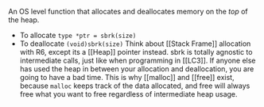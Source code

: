 An OS level function that allocates and deallocates memory on the *top* of the heap. 
* To allocate `type *ptr = sbrk(size)`
* To deallocate `(void)sbrk(size)`
Think about [[Stack Frame]] allocation with R6, except its a [[Heap]] pointer instead. sbrk is totally agnostic to intermediate calls, just like when programming in [[LC3]]. If anyone else has used the heap in between your allocation and deallocation, you are going to have a bad time. This is why [[malloc]] and [[free]] exist, because `malloc` keeps track of the data allocated, and free will always free what you want to free regardless of intermediate heap usage.